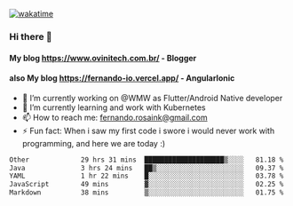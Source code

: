[![wakatime](https://wakatime.com/badge/user/d5892087-17e6-46ab-8384-91a71a9b88d8.svg)](https://wakatime.com/@d5892087-17e6-46ab-8384-91a71a9b88d8)
### Hi there 👋

#### My blog https://www.ovinitech.com.br/ - Blogger
#### also My blog https://fernando-io.vercel.app/ - AngularIonic

- 🔭 I’m currently working on @WMW as Flutter/Android Native developer
- 🌱 I’m currently learning and work with Kubernetes
- 📫 How to reach me: fernando.rosaink@gmail.com 
- ⚡ Fun fact: When i saw my first code i swore i would never work with programming, and here we are today :)

<!--START_SECTION:waka-->

```txt
Other             29 hrs 31 mins  ████████████████████▒░░░░   81.18 %
Java              3 hrs 24 mins   ██▒░░░░░░░░░░░░░░░░░░░░░░   09.37 %
YAML              1 hr 22 mins    █░░░░░░░░░░░░░░░░░░░░░░░░   03.78 %
JavaScript        49 mins         ▓░░░░░░░░░░░░░░░░░░░░░░░░   02.25 %
Markdown          38 mins         ▒░░░░░░░░░░░░░░░░░░░░░░░░   01.75 %
```

<!--END_SECTION:waka-->
